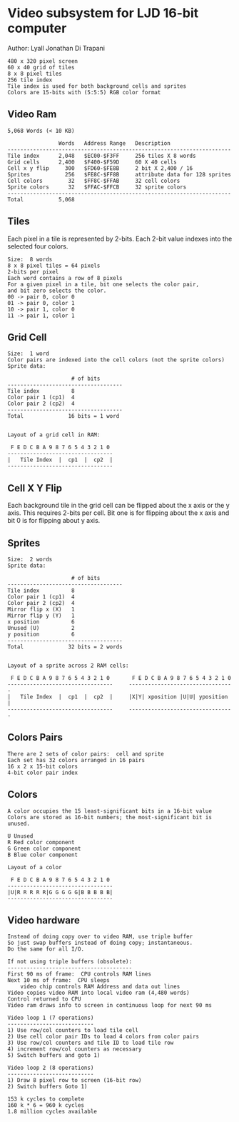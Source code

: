<!-- Author:  Lyall Jonathan Di Trapani =========|=========|======== -->
Video subsystem for LJD 16-bit computer
=======================================

Author:  Lyall Jonathan Di Trapani

```
480 x 320 pixel screen
60 x 40 grid of tiles
8 x 8 pixel tiles
256 tile index
Tile index is used for both background cells and sprites
Colors are 15-bits with (5:5:5) RGB color format

```


Video Ram
---------
```
5,068 Words (< 10 KB)

                Words   Address Range   Description
----------------------------------------------------------------------
Tile index      2,048   $EC00-$F3FF     256 tiles X 8 words
Grid cells      2,400   $F400-$F59D     60 X 40 cells
Cell x y flip     300   $FD60-$FE8B     2 bit X 2,400 / 16
Sprites           256   $FE8C-$FF8B     attribute data for 128 sprites
Cell colors        32   $FF8C-$FFAB     32 cell colors
Sprite colors      32   $FFAC-$FFCB     32 sprite colors
----------------------------------------------------------------------
Total           5,068
```


Tiles
-----
Each pixel in a tile is represented by 2-bits.  Each 2-bit value indexes into the selected four colors.
```
Size:  8 words
8 x 8 pixel tiles = 64 pixels
2-bits per pixel
Each word contains a row of 8 pixels
For a given pixel in a tile, bit one selects the color pair,
and bit zero selects the color. 
00 -> pair 0, color 0
01 -> pair 0, color 1
10 -> pair 1, color 0
11 -> pair 1, color 1
```


Grid Cell
---------
```
Size:  1 word
Color pairs are indexed into the cell colors (not the sprite colors)
Sprite data:

                    # of bits
------------------------------------
Tile index          8
Color pair 1 (cp1)  4
Color pair 2 (cp2)  4
------------------------------------
Total              16 bits = 1 word


Layout of a grid cell in RAM:

 F E D C B A 9 8 7 6 5 4 3 2 1 0
---------------------------------
|   Tile Index  |  cp1  |  cp2  |
---------------------------------
```


Cell X Y Flip
-------------
Each background tile in the grid cell can be flipped about the x axis or
the y axis.  This requires 2-bits per cell.  Bit one is for flipping about the x axis and bit 0 is for flipping about y axis.


Sprites
-------
```
Size:  2 words
Sprite data:

                    # of bits
------------------------------------
Tile index          8
Color pair 1 (cp1)  4
Color pair 2 (cp2)  4
Mirror flip x (X)   1
Mirror flip y (Y)   1
x position          6
Unused (U)          2
y position          6
------------------------------------
Total              32 bits = 2 words


Layout of a sprite across 2 RAM cells:

 F E D C B A 9 8 7 6 5 4 3 2 1 0       F E D C B A 9 8 7 6 5 4 3 2 1 0
---------------------------------     ---------------------------------
|   Tile Index  |  cp1  |  cp2  |     |X|Y| xposition |U|U| yposition |
---------------------------------     ---------------------------------
```


Colors Pairs
------------
```
There are 2 sets of color pairs:  cell and sprite
Each set has 32 colors arranged in 16 pairs
16 x 2 x 15-bit colors
4-bit color pair index
```

Colors
------
```
A color occupies the 15 least-significant bits in a 16-bit value
Colors are stored as 16-bit numbers; the most-significant bit is unused.

U Unused
R Red color component
G Green color component
B Blue color component

Layout of a color

 F E D C B A 9 8 7 6 5 4 3 2 1 0
---------------------------------
|U|R R R R R|G G G G G|B B B B B|
---------------------------------
```


Video hardware
--------------
```
Instead of doing copy over to video RAM, use triple buffer
So just swap buffers instead of doing copy; instantaneous.
Do the same for all I/O.

If not using triple buffers (obsolete):
---------------------------------------
First 90 ms of frame:  CPU controls RAM lines
Next 10 ms of frame:  CPU sleeps
    video chip controls RAM Address and data out lines
Video copies video RAM into local video ram (4,480 words)
Control returned to CPU
Video ram draws info to screen in continuous loop for next 90 ms

Video loop 1 (7 operations)
---------------------------
1) Use row/col counters to load tile cell
2) Use cell color pair IDs to load 4 colors from color pairs
3) Use row/col counters and tile ID to load tile row
4) increment row/col counters as necessary
5) Switch buffers and goto 1)

Video loop 2 (8 operations)
---------------------------
1) Draw 8 pixel row to screen (16-bit row)
2) Switch buffers Goto 1)

153 k cycles to complete
160 k * 6 = 960 k cycles
1.8 million cycles available
```
